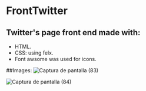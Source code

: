 # FrontTwitter
## Twitter's page front end made with:
- HTML.
- CSS: using felx.
- Font awsome was used for icons.

##Images:
![Captura de pantalla (83)](https://user-images.githubusercontent.com/50575842/77164800-4f468a00-6ab1-11ea-8339-2505e95e6b3a.png)

![Captura de pantalla (84)](https://user-images.githubusercontent.com/50575842/77164845-65544a80-6ab1-11ea-939a-876d36626021.png)
